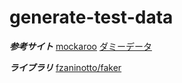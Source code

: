 # generate-test-data

***参考サイト***
[mockaroo](https://www.mockaroo.com/)
[ダミーデータ](http://blog.asial.co.jp/1279)

***ライブラリ***
[fzaninotto/faker](https://github.com/fzaninotto/Faker)